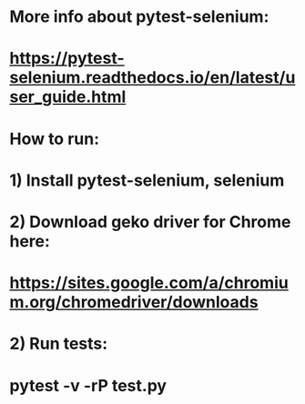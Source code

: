 #    More info about pytest-selenium:
#    https://pytest-selenium.readthedocs.io/en/latest/user_guide.html
#
#    How to run:
#  1) Install pytest-selenium, selenium
#  2) Download geko driver for Chrome here:
#     https://sites.google.com/a/chromium.org/chromedriver/downloads
#  2) Run tests:
#     pytest -v -rP test.py
